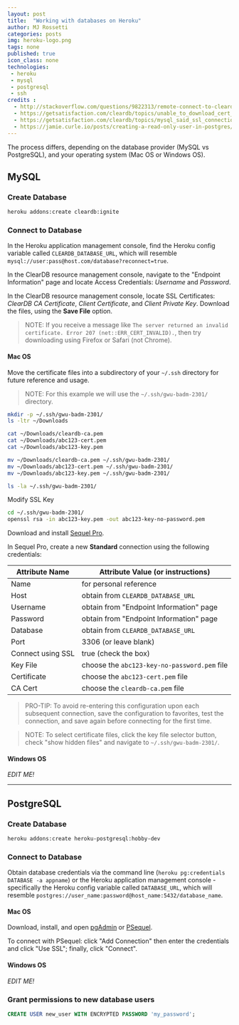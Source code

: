 ```yaml
---
layout: post
title:  "Working with databases on Heroku"
author: MJ Rossetti
categories: posts
img: heroku-logo.png
tags: none
published: true
icon_class: none
technologies:
 - heroku
 - mysql
 - postgresql
 - ssh
credits :
  - http://stackoverflow.com/questions/9822313/remote-connect-to-cleardb-heroku-database
  - https://getsatisfaction.com/cleardb/topics/unable_to_download_cert_error_207
  - https://getsatisfaction.com/cleardb/topics/mysql_said_ssl_connection_error
  - https://jamie.curle.io/posts/creating-a-read-only-user-in-postgres/#tldr
---
```


The process differs, depending on the database provider (MySQL vs PostgreSQL), and your operating system (Mac OS or Windows OS).

## MySQL

### Create Database

```` sh
heroku addons:create cleardb:ignite
````

### Connect to Database

In the Heroku application management console, find the Heroku config variable called `CLEARDB_DATABASE_URL`, which will resemble `mysql://user:pass@host.com/database?reconnect=true`.

In the ClearDB resource management console, navigate to the "Endpoint Information" page and locate Access Credentials: *Username* and *Password*.

In the ClearDB resource management console, locate SSL Certificates: *ClearDB CA Certificate*, *Client Certificate*, and *Client Private Key*. Download the files, using the **Save File** option.

> NOTE: If you receive a message like `The server returned an invalid certificate. Error 207 (net::ERR_CERT_INVALID).`, then try downloading using Firefox or Safari (not Chrome).

#### Mac OS

Move the certificate files into a subdirectory of your `~/.ssh` directory for future reference and usage.

> NOTE: For this example we will use the `~/.ssh/gwu-badm-2301/` directory.

```` sh
mkdir -p ~/.ssh/gwu-badm-2301/
ls -ltr ~/Downloads

cat ~/Downloads/cleardb-ca.pem
cat ~/Downloads/abc123-cert.pem
cat ~/Downloads/abc123-key.pem

mv ~/Downloads/cleardb-ca.pem ~/.ssh/gwu-badm-2301/
mv ~/Downloads/abc123-cert.pem ~/.ssh/gwu-badm-2301/
mv ~/Downloads/abc123-key.pem ~/.ssh/gwu-badm-2301/

ls -la ~/.ssh/gwu-badm-2301/
````

Modify SSL Key

```` sh
cd ~/.ssh/gwu-badm-2301/
openssl rsa -in abc123-key.pem -out abc123-key-no-password.pem
````

Download and install [Sequel Pro](http://www.sequelpro.com/download).

In Sequel Pro, create a new **Standard** connection using the following credentials:

Attribute Name | Attribute Value (or instructions)
--- | ---
Name | for personal reference
Host | obtain from `CLEARDB_DATABASE_URL`
Username | obtain from "Endpoint Information" page
Password | obtain from "Endpoint Information" page
Database | obtain from `CLEARDB_DATABASE_URL`
Port | 3306 (or leave blank)
Connect using SSL | true (check the box)
Key File | choose the `abc123-key-no-password.pem` file
Certificate | choose the `abc123-cert.pem` file
CA Cert | choose the `cleardb-ca.pem` file

> PRO-TIP: To avoid re-entering this configuration upon each subsequent connection, save the configuration to favorites, test the connection, and save again before connecting for the first time.

> NOTE: To select certificate files, click the key file selector button, check "show hidden files" and navigate to `~/.ssh/gwu-badm-2301/`.

#### Windows OS

*EDIT ME!*













<hr>








## PostgreSQL

### Create Database

```` sh
heroku addons:create heroku-postgresql:hobby-dev
````

### Connect to Database

Obtain database credentials via the command line (`heroku pg:credentials DATABASE -a appname`) or the Heroku application management console - specifically the Heroku config variable called `DATABASE_URL`, which will resemble `postgres://user_name:password@host_name:5432/database_name`.

#### Mac OS

Download, install, and open [pgAdmin](http://www.pgadmin.org/download/macosx.php) or [PSequel](http://www.psequel.com/).

To connect with PSequel: click "Add Connection" then enter the credentials and click "Use SSL"; finally, click "Connect".

#### Windows OS

*EDIT ME!*

### Grant permissions to new database users

````sql
CREATE USER new_user WITH ENCRYPTED PASSWORD 'my_password';
````
